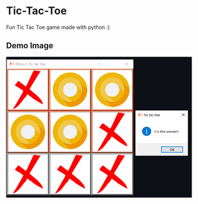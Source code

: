# Tic-Tac-Toe
Fun Tic Tac Toe game made with python :)

## Demo Image
![demo](https://raw.githubusercontent.com/dhruv0304/Tic-Tac-Toe/main/TicTacToe%20-%20Demo.png)

